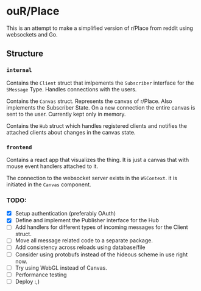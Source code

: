 # ouR/Place

This is an attempt to make a simplified version of r/Place from reddit using websockets and Go.

## Structure
### `internal`
Contains the `Client` struct that imlpements the `Subscriber` interface for the `SMessage` Type. Handles connections with the users.

Contains the `Canvas` struct. Represents the canvas of r/Place. Also implements the Subscriber State. On a new connection the entire canvas is sent to the user. Currently kept only in memory.

Contains the `Hub` struct which handles registered clients and notifies the attached clients about changes in the canvas state.

### `frontend`
Contains a react app that visualizes the thing. It is just a canvas that with mouse event handlers attached to it.

The connection to the websocket server exists in the `WSContext`. it is initiated in the `Canvas` component.

### TODO:
- [x] Setup authentication (preferably OAuth)
- [x] Define and implement the Publisher interface for the Hub
- [ ] Add handlers for different types of incoming messages for the Client struct.
- [ ] Move all message related code to a separate package.
- [ ] Add consistency across reloads using database/file
- [ ] Consider using protobufs instead of the hideous scheme in use right now.
- [ ] Try using WebGL instead of Canvas.
- [ ] Performance testing
- [ ] Deploy :,)

